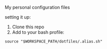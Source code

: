 My personal configuration files

setting it up:

1. Clone this repo
2. Add to your bash profile:
```
source "$WORKSPACE_PATH/dotfiles/.alias.sh"
```

